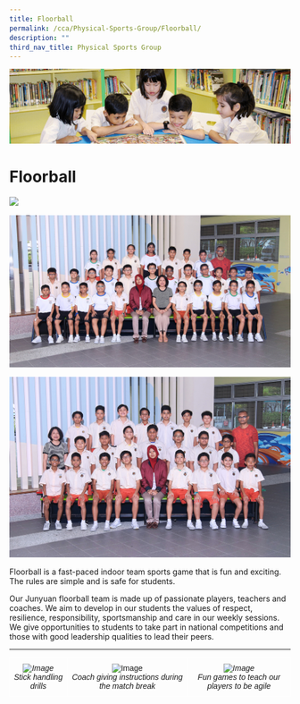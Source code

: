 ```yaml
---
title: Floorball
permalink: /cca/Physical-Sports-Group/Floorball/
description: ""
third_nav_title: Physical Sports Group
---
```

![](/images/banner.gif)


Floorball
=========

![](/images/Floorball.jpeg)

![](/images/Floorball2.jpeg)

![](/images/Floorball3.jpeg)


Floorball is a fast-paced indoor team sports game that is fun and exciting. The rules are simple and is safe for students.  
  
Our Junyuan floorball team is made up of passionate players, teachers and coaches. We aim to develop in our students the values of respect, resilience, responsibility, sportsmanship and care in our weekly sessions. We give opportunities to students to take part in national competitions and those with good leadership qualities to lead their peers.


---


<style type="text/css">
.tg  {border-collapse:collapse;border-spacing:0;}
.tg td{border-color:black;border-style:solid;border-width:1px;font-family:Arial, sans-serif;font-size:14px;
  overflow:hidden;padding:10px 5px;word-break:normal;}
.tg th{border-color:black;border-style:solid;border-width:1px;font-family:Arial, sans-serif;font-size:14px;
  font-weight:normal;overflow:hidden;padding:10px 5px;word-break:normal;}
.tg .tg-4r87{border-color:#ffffff;font-style:italic;text-align:center;vertical-align:top}
.tg .tg-8jgo{border-color:#ffffff;text-align:center;vertical-align:top}
</style>
<table class="tg">
<thead>
  <tr>
    <td class="tg-4r87"><img src="https://junyuanpri-moe-edu-sg-admin.cwp.sg/qql/slot/u499/2020/CCA/Pic%202[2].jpg" alt="Image" width="400" height="533"><br>Stick handling drills<br></td>
    <td class="tg-8jgo"><img src="https://junyuanpri-moe-edu-sg-admin.cwp.sg/qql/slot/u499/2020/CCA/Pic%203[1].jpg" alt="Image" width="400" height="300"><br><span style="font-style:italic">Coach giving instructions during the match break</span></td>
    <td class="tg-4r87"><img src="https://junyuanpri-moe-edu-sg-admin.cwp.sg/qql/slot/u499/2020/CCA/Pic%204[3].jpg" alt="Image" width="400" height="300"><br>Fun games to teach our players to be agile<br></td>
  </tr>
</thead>
</table>